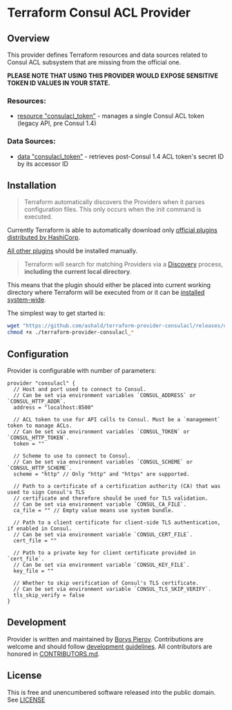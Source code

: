 # Terraform Consul ACL Provider

## Overview

This provider defines Terraform resources and data sources related to Consul ACL subsystem that are missing from the official one.

**PLEASE NOTE THAT USING THIS PROVIDER WOULD EXPOSE SENSITIVE TOKEN ID VALUES IN YOUR STATE.**

### Resources:  
* [resource "consulacl_token"](./docs/resource_consulacl_token.md) - manages a single Consul ACL token (legacy API, pre Consul 1.4)

### Data Sources:
* [data "consulacl_token"](./docs/data_source_consulacl_token.md) - retrieves post-Consul 1.4 ACL token's secret ID by its accessor ID

## Installation

> Terraform automatically discovers the Providers when it parses configuration files.
> This only occurs when the init command is executed.

Currently Terraform is able to automatically download only
[official plugins distributed by HashiCorp](https://github.com/terraform-providers).

[All other plugins](https://www.terraform.io/docs/providers/type/community-index.html) should be installed manually.

> Terraform will search for matching Providers via a
> [Discovery](https://www.terraform.io/docs/extend/how-terraform-works.html#discovery) process, **including the current
> local directory**.

This means that the plugin should either be placed into current working directory where Terraform will be executed from
or it can be [installed system-wide](https://www.terraform.io/docs/configuration/providers.html#third-party-plugins).

The simplest way to get started is:
```bash
wget "https://github.com/ashald/terraform-provider-consulacl/releases/download/v1.2.0/terraform-provider-consulacl_v1.2.0-$(uname -s | tr '[:upper:]' '[:lower:]')-amd64"
chmod +x ./terraform-provider-consulacl_*
```

## Configuration

Provider is configurable with number of parameters:

```hcl
provider "consulacl" {
  // Host and port used to connect to Consul.
  // Can be set via environment variables `CONSUL_ADDRESS` or `CONSUL_HTTP_ADDR`. 
  address = "localhost:8500"
  
  // ACL token to use for API calls to Consul. Must be a `management` token to manage ACLs.
  // Can be set via environment variables `CONSUL_TOKEN` or `CONSUL_HTTP_TOKEN`.
  token = ""
  
  // Scheme to use to connect to Consul.
  // Can be set via environment variables `CONSUL_SCHEME` or `CONSUL_HTTP_SCHEME`.
  scheme = "http" // Only "http" and "https" are supported.
  
  // Path to a certificate of a certification authority (CA) that was used to sign Consul's TLS
  // certificate and therefore should be used for TLS validation.
  // Can be set via environment variable `CONSUL_CA_FILE`.
  ca_file = "" // Empty value means use system bundle.
  
  // Path to a client certificate for client-side TLS authentication, if enabled in Consul.
  // Can be set via environment variable `CONSUL_CERT_FILE`.
  cert_file = ""
  
  // Path to a private key for client certificate provided in `cert_file`.
  // Can be set via environment variable `CONSUL_KEY_FILE`.
  key_file = ""
  
  // Whether to skip verification of Consul's TLS certificate.
  // Can be set via environment variable `CONSUL_TLS_SKIP_VERIFY`.
  tls_skip_verify = false
}
``` 

## Development

Provider is written and maintained by [Borys Pierov](https://github.com/Ashald).
Contributions are welcome and should follow [development guidelines](./docs/development.md).
All contributors are honored in [CONTRIBUTORS.md](./CONTRIBUTORS.md).

## License

This is free and unencumbered software released into the public domain. See [LICENSE](./LICENSE)

